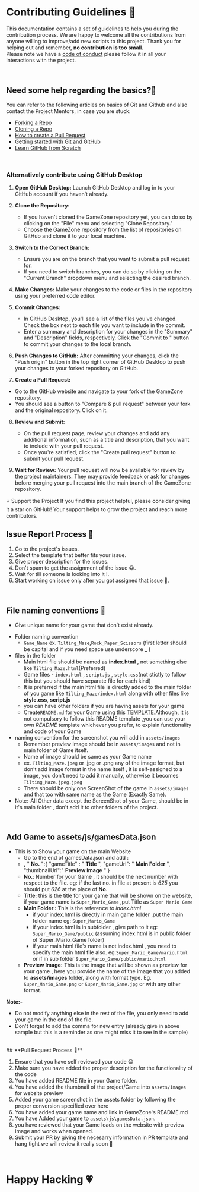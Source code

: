 # **Contributing Guidelines** 📄

This documentation contains a set of guidelines to help you during the contribution process.
We are happy to welcome all the contributions from anyone willing to improve/add new scripts to this project.
Thank you for helping out and remember, **no contribution is too small.**
<br>
Please note we have a [code of conduct](CODE_OF_CONDUCT.md)  please follow it in all your interactions with the project.



<br>

## **Need some help regarding the basics?🤔**


You can refer to the following articles on basics of Git and Github and also contact the Project Mentors,
in case you are stuck:

- [Forking a Repo](https://help.github.com/en/github/getting-started-with-github/fork-a-repo)
- [Cloning a Repo](https://help.github.com/en/desktop/contributing-to-projects/creating-an-issue-or-pull-request)
- [How to create a Pull Request](https://opensource.com/article/19/7/create-pull-request-github)
- [Getting started with Git and GitHub](https://towardsdatascience.com/getting-started-with-git-and-github-6fcd0f2d4ac6)
- [Learn GitHub from Scratch](https://lab.github.com/githubtraining/introduction-to-github)

<br>

### Alternatively contribute using GitHub Desktop

1. **Open GitHub Desktop:**
   Launch GitHub Desktop and log in to your GitHub account if you haven't already.

2. **Clone the Repository:**
   - If you haven't cloned the GameZone repository yet, you can do so by clicking on the "File" menu and selecting "Clone Repository."
   - Choose the GameZone repository from the list of repositories on GitHub and clone it to your local machine.

3. **Switch to the Correct Branch:**
   - Ensure you are on the branch that you want to submit a pull request for.
   - If you need to switch branches, you can do so by clicking on the "Current Branch" dropdown menu and selecting the desired branch.

4. **Make Changes:**
   Make your changes to the code or files in the repository using your preferred code editor.

5. **Commit Changes:**
   - In GitHub Desktop, you'll see a list of the files you've changed. Check the box next to each file you want to include in the commit.
   - Enter a summary and description for your changes in the "Summary" and "Description" fields, respectively. Click the "Commit to <branch-name>" button to commit your changes to the local branch.

6. **Push Changes to GitHub:**
   After committing your changes, click the "Push origin" button in the top right corner of GitHub Desktop to push your changes to your forked repository on GitHub.

7. **Create a Pull Request:**
  - Go to the GitHub website and navigate to your fork of the GameZone repository.
  - You should see a button to "Compare & pull request" between your fork and the original repository. Click on it.

8. **Review and Submit:**
   - On the pull request page, review your changes and add any additional information, such as a title and description, that you want to include with your pull request.
   - Once you're satisfied, click the "Create pull request" button to submit your pull request.

9. **Wait for Review:**
    Your pull request will now be available for review by the project maintainers. They may provide feedback or ask for changes before merging your pull request into the main branch of the GameZone repository.

⭐️ Support the Project
If you find this project helpful, please consider giving it a star on GitHub! Your support helps to grow the project and reach more contributors.

## **Issue Report Process 📌**

1. Go to the project's issues.
2. Select the template that better fits your issue.
3. Give proper description for the issues.
4. Don't spam to get the assignment of the issue 😀.
5. Wait for till someone is looking into it !.
6. Start working on issue only after you got assigned that issue 🚀.

<br>

## **File naming conventions 📁**
- Give unique name for your game that don't exist already. 
* Folder naming convention
    - ```Game_Name```  ex.  ```Tilting_Maze```,```Rock_Paper_Scissors``` (first letter should be capital and if you need space use underscore **_** )      
* files in the folder 
    - Main html file should be named as **index.html** , not something else like ```Tilting_Maze.html```(Preferred)
    - Game files - ```index.html``` , ```script.js``` , ```style.css```(not stictly to follow this but you should have separate file for each kind)
    - It is preferred if the main html file is directly added to the main folder of you game like ```Tilting_Maze/index.html``` along with other files like **style.css**, **script.js**
    - you can have other folders if you are having assets for your game 
    - Create```README.md``` for your Game using this [TEMPLATE](../Games/FOLDER_README_TEMPLATE.md).Although, it is not compulsory to follow this README template ,you can use your own *README* template whichever you prefer, to explain functionality and code of your Game
* naming convention for the screenshot you will add in ```assets/images```
    - Remember preview image should be in ```assets/images``` and not in main folder of Game itself.
    - Name of image should be same as your Game name
    - ex. ```Tilting_Maze.jpeg``` or .jpg or .png any of the image format, but don't add image format in the name itself , it is self-assigned to a image, you don't need to add it manually, otherwise it becomes ```Tilting_Maze.jpeg.jpeg```
    - There should be only one ScreenShot of the game in ```assets/images``` and that too with same name as the Game (Exactly Same).
* Note:-All Other data except the ScreenShot of your Game, should be in it's main folder , don't add it to other folders of the project.

<br>


## Add Game to assets/js/gamesData.json

* This is to Show your game on the main Website
   - Go to the end of gamesData.json and add :
   - **,**
         " **No.** ":{
            "gameTitle" : " **Title** ",
            "gameUrl": " **Main Folder** ",
            "thumbnailUrl":" **Preview Image** " 
         }
   - **No.**: Number for your Game , it should be the next number with respect to the file. eg: if the last no. in file at present is *625* you should put *626* at the place of **No.**
   - **Title:** this is the title for your game that will be shown on the website, if your game name is ```Super_Mario_Game``` ,put Title as ```Super Mario Game```
   - **Main Folder :** This is the reference to *index.html* 
      - if your index.html is directly in main game folder ,put the main folder name eg: ```Super_Mario_Game```
      - if your index.html is in subfolder , give path to it 
      eg: ```Super_Mario_Game/public``` (assuming index.html is in public folder of Super_Mario_Game folder)
      - if your main html file's name is not index.html , you need to specify the main html file also. eg:```Super_Mario_Game/mario.html``` or if in sub folder ```Super_Mario_Game/public/mario.html```
   - **Preview Image:** This is the image that will be shown as preview for your game , here you provide the name of the image that you added to **assets/images** folder, along with format type. Eg. ```Super_Mario_Game.png``` or ```Super_Mario_Game.jpg``` or with any other format.

**Note:-** 
   
   -  Do not modify anything else in the rest of the file, you only need to add your game in the end of the file. 
   - Don't forget to add the comma for new entry (already give in above sample but this is a reminder as one might miss it to see in the sample)
<br>
## **Pull Request Process 🚀**

1. Ensure that you have self reviewed your code 😀
2. Make sure you have added the proper description for the functionality of the code
3. You have added README file in your Game folder.
4. You have added the thumbnail of the project/Game into ```assets/images``` for website preview
5. Added your game screenshot in the assets folder by following the proper conversion specified over here
6. You have added your game name and link in GameZone's README.md
7. You have Added your game to ```assets\js\gamesData.json```.
8. you have reviewed that your Game loads on the website with preview image and works when opened.
9. Submit your PR by giving the necesarry information in PR template and hang tight we will review it really soon 🚀

<br>

# **Happy Hacking 💗** 

